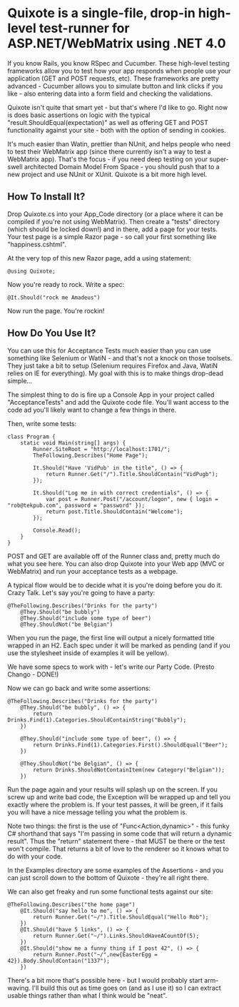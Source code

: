 Quixote is a single-file, drop-in high-level test-runner for ASP.NET/WebMatrix using .NET 4.0
=================================================================================================

If you know Rails, you know RSpec and Cucumber. These high-level testing frameworks allow you to test how your app responds when people use your application (GET and POST requests, etc). These frameworks are pretty advanced - Cucumber allows you to simulate button and link clicks if you like - also entering data into a form field and checking the validations.

Quixote isn't quite that smart yet - but that's where I'd like to go. Right now is does basic assertions on logic with the typical "result.ShouldEqual(expectation)" as well as offering GET and POST functionality against your site - both with the option of sending in cookies.

It's much easier than Watin, prettier than NUnit, and helps people who need to test their WebMatrix app (since there currently isn't a way to test a WebMatrix app). That's the focus - if you need deep testing on your super-swell architected Domain Model From Space - you should push that to a new project and use NUnit or XUnit. Quixote is a bit more high level.


How To Install It?
------------------
Drop Quixote.cs into your App_Code directory (or a place where it can be compiled if you're not using WebMatrix). Then create a "tests" directory (which should be locked down!) and in there, add a page for your tests. Your test page is a simple Razor page - so call your first something like "happiness.cshtml".

At the very top of this new Razor page, add a using statement:

	@using Quixote;

Now you're ready to rock. Write a spec:

	@It.Should("rock me Amadeus")

Now run the page. You're rockin!
	
How Do You Use It?
------------------
You can use this for Acceptance Tests much easier than you can use something like Selenium or WatiN - and that's not a knock on those toolsets. They just take a bit to setup (Selenium requires Firefox and Java, WatiN relies on IE for everything). My goal with this is to make things drop-dead simple...

The simplest thing to do is fire  up a Console App in your project called "AcceptanceTests" and add the Quixote code file. You'll want access to the code ad you'll likely want to change a few things in there.

Then, write some tests:

    class Program {
        static void Main(string[] args) {
            Runner.SiteRoot = "http://localhost:1701/";
            TheFollowing.Describes("Home Page");

            It.Should("Have 'VidPub' in the title", () => {
                return Runner.Get("/").Title.ShouldContain("VidPugb");
            });

            It.Should("Log me in with correct credentials", () => {
                var post = Runner.Post("/account/logon", new { login = "rob@tekpub.com", password = "password" });
                return post.Title.ShouldContain("Welcome");
            });

            Console.Read();
        }
    }

POST and GET are available off of the Runner class and, pretty much do what you see here. You can also drop Quixote into your Web app (MVC or WebMatrix) and run your acceptance tests as a webpage.

A typical flow would be to decide what it is you're doing before you do it. Crazy Talk. Let's say you're going to have a party:
	
	@TheFollowing.Describes("Drinks for the party")
		@They.Should("be bubbly")
		@They.Should("include some type of beer")
		@They.ShouldNot("be Belgian")

When you run the page, the first line will output a nicely formatted title wrapped in an H2. Each spec under it will be marked as pending (and if you use the stylesheet inside of examples it will be yellow).

We have some specs to work with - let's write our Party Code.
(Presto Chango - DONE!)

Now we can go back and write some assertions:

	@TheFollowing.Describes("Drinks for the party")
		@They.Should("be bubbly", () => {
			return Drinks.Find(1).Categories.ShouldContainString("Bubbly");
		})
		
		@They.Should("include some type of beer", () => {
			return Drinks.Find(1).Categories.First().ShouldEqual("Beer");
		})
		
		@They.ShouldNot("be Belgian", () => {
			return Drinks.ShouldNotContainItem(new Category("Belgian"));
		})

Run the page again and your results will splash up on the screen. If you screw up and write bad code, the Exception will be wrapped up and tell you exactly where the problem is. If your test passes, it will be green, if it fails you will have a nice message telling you what the problem is.

Note two things: the first is the use of "Func<Action,dynamic>" - this funky C# shorthand that says "I'm passing in some code that will return a dynamic result". Thus the "return" statement there - that MUST be there or the test won't compile. That returns a bit of love to the renderer so it knows what to do with your code.

In the Examples directory are some examples of the Assertions - and you can just scroll down to the bottom of Quixote - they're all right there.

We can also get freaky and run some functional tests against our site:
	
	@TheFollowing.Describes("the home page")
		@It.Should("say hello to me", () => {
			return Runner.Get("~/").Title.ShouldEqual("Hello Rob");
		})
		@It.Should("have 5 links", () => {
			return Runner.Get("~/").Links.ShouldHaveACountOf(5);
		})
		@It.Should("show me a funny thing if I post 42", () => {
			return Runner.Post("~/",new{EasterEgg = 42}).Body.ShouldContain("1337");
		})

There's a bit more that's possible here - but I would probably start arm-waving. I'll build this out as time goes on (and as I use it) so I can extract usable things rather than what I think would be "neat". 
		
		